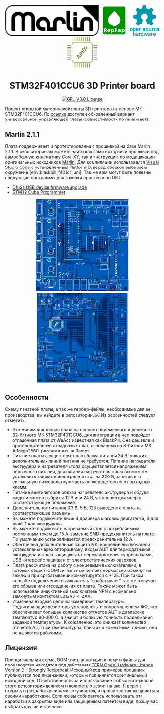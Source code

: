 <p align="center">
  <img src="images/marlin-old-250.png" height="100"/>
  <img src="images/RepRap.png" height="100"/>
  <img src="images/Open-source-hardware-logo.png" height="100"/>
  <img src="images/Am0k-logo.png" height="100"/>
</p>

<h1 align="center">STM32F401CCU6 3D Printer board</h1>

<p align="center">
    <a href="/LICENSE"><img alt="GPL-V3.0 License" src="https://img.shields.io/github/license/marlinfirmware/marlin.svg"></a>
</p>

Проект открытой материнской платы 3D принтера на основе МК STM32F401CCU6.
По <a href="https://github.com/Am0k-GIT/STM32F401CCU6_UNI">ссылке</a> доступен обновленный вариант универсальной управляющей платы (совместимости по пинам нет).

## Marlin 2.1.1

Плата поддерживает и протестированна с прошивкой на базе Marlin 2.1.1. В репозитории вы можете найти как сами исходники прошивки под самосборную кинематику Core-XY, так и инструкцию по модицикации оригинальных исходников <a href="https://marlinfw.org/meta/download/Marlin">Marlin</a>. Для компиляции использовался <a href="https://code.visualstudio.com">Visual Studio Code</a> с установленным PlatformIO, перед сборкой выбираем окружение [env:blackpill_f401cc_uni]. Так же вам могут быть полезны следующие программы для заливки прошивки по DFU:
 * <a href="https://www.st.com/en/development-tools/stsw-stm32080.html">DfuSe USB device firmware upgrade</a>
 * <a href="https://www.st.com/en/development-tools/stm32cubeprog.html">STM32 Cube Programmer</a>

<p align="center">
  <img src="images/board_top.png" height="300"/>
  <img src="images/board_bottom.png" height="300"/>
</p>

## Особенности

Схему печатной платы, а так же гербер-файлы, необходимые для ее производства, вы найдете в репозитории.
<img src="images/Schematic_STM30F401CCU6.png"/>
Из особенностей следует отметить:
- Это минималистичная плата на основе современного и дешевого 32-битного МК STM32F401CCU6, для интеграции в нее подойдет
отладочная плата от WeAct, известная как BlackPill. Она дешевле и производительнее отладочных плат, основанных на
8-битном МК AtMega2560, рассчитаных на Ramps.
- Питание платы осуществляется от блока питания 24 В, никаких дополнительных линий питания не требуется. Питание нагревателя
экструдера и нагревателя стола осуществляется напряжением первичного питания, для питания нагревателя стола вы можете
установить твердотельное реле и стол на 220 В, запитав его сигнальную низковольтную часть непосредственно от выходных клемм.
- Питание вентиляторов обдува нагревателя экструдера и обдува модели можно выбрать: 12 В или 24 В, установив джампер в соответствующее положение.
- Дополнительное питания 3.3 В, 5 В, 12В выведено с платы на соответствующие разъемы.
- Вы можете подключить лишь 4 драйвера шаговых двигателей, 3 для осей, 1 для экструдера.
- Вы можете подключить нагреваемый стол с потребляемым постоянным током до 15 А, заменив SMD предохранитель на плате.
По умолчанию установливается предохранитель на 12 А.
- Обеспечена дополнительная защита МК: концевые выключатели установлены через опторазвязку, входы АЦП для термодатчиков экструдера и стола защищены от перенапряжения супрессорами, USB интерфейс защищен от электростатических разрядов.
- Плата рассчитана на работу с концевыми выключателями, в которых общий (COM)сигнальный контакт нормально-замкнут на землю и при срабатывании 
коммутируется с +12В. При таком способе подключения выключатель "срабатывает" так же в случае его обрыва или отсоединения от платы. 
Также может быть использован индуктивный выключатель NPN с нормально замкнутым контактом LJ12A3-4-ZAX.
- Изменена входная цепочка измерения температуры. Подтягивающие резисторы установлены с сопротивлением 1kΩ, что обеспечивает большее количество отсчетов АЦП в диапазоне температур 80-300 C, а значит и большую точность поддержания заданной температуры.
К сожалению, это снижает количество отсчетов АЦП при температурах, близких к комнатным, однако, они не являются рабочими.

## Лицензия

Принципиальная схема, BOM-лист, аннотации к нему и файлы для производства находятся под действием [CERN Open Hardware Licence Version 2 - Strongly Reciprocal](/LICENSE.txt). Исходный код примеров прошивок публикуется под лицензиями, которым подчиняется оригинальный исходный код. Ответственность за использование любых материалов этого репозитория целиком и полностью лежит на вас. Я верю в открытую разработку силами энтузиастов, и прошу вас так же делиться своими наработками. Если же вы собираетесь использовать эти наработки в закрытом виде или защищенном патентом виде, прошу вас выбрать другие источники.